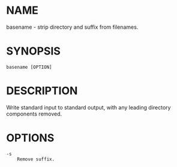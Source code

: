 # NAME
basename - strip directory and suffix from filenames.

# SYNOPSIS

    basename [OPTION]

# DESCRIPTION
Write standard input to standard output, with any leading directory components removed.

# OPTIONS

    -s
        Remove suffix.
